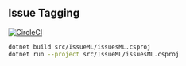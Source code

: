 ## Issue Tagging

[![CircleCI](https://circleci.com/gh/i-bcircle/issue-tagging.svg?style=svg)](https://circleci.com/gh/i-bcircle/issue-tagging)

```bash
dotnet build src/IssueML/issuesML.csproj
dotnet run --project src/IssueML/issuesML.csproj
```